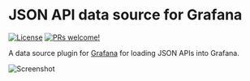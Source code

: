 # JSON API data source for Grafana

[![License](https://img.shields.io/github/license/marcusolsson/grafana-jsonapi-datasource)](LICENSE)
[![PRs welcome!](https://img.shields.io/badge/PRs-welcome-brightgreen.svg)](#contribute)

A data source plugin for [Grafana](https://grafana.com) for loading JSON APIs into Grafana.

![Screenshot](https://raw.githubusercontent.com/marcusolsson/grafana-jsonapi-datasource/master/src/img/screenshot.png)
